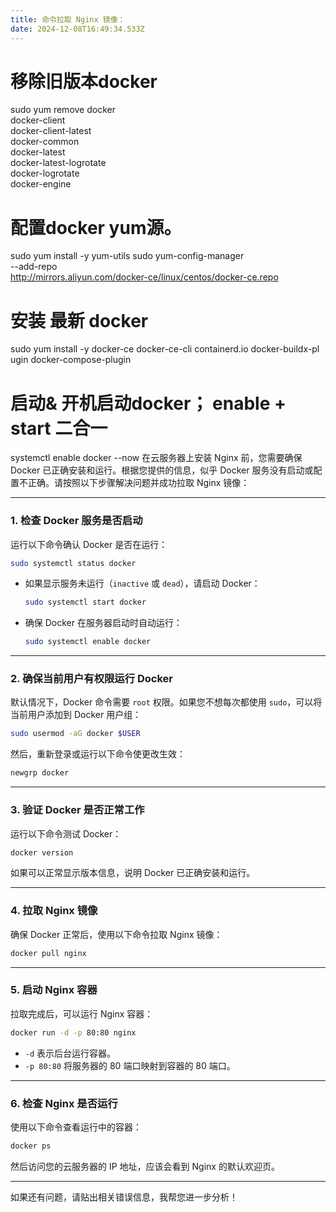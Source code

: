 ```yaml
---
title: 命令拉取 Nginx 镜像：
date: 2024-12-08T16:49:34.533Z
---
```


# 移除旧版本docker
sudo yum remove docker \
 docker-client \
 docker-client-latest \
 docker-common \
 docker-latest \
 docker-latest-logrotate \
 docker-logrotate \
 docker-engine
# 配置docker yum源。
sudo yum install -y yum-utils
sudo yum-config-manager \
--add-repo \
http://mirrors.aliyun.com/docker-ce/linux/centos/docker-ce.repo
# 安装 最新 docker
sudo yum install -y docker-ce docker-ce-cli containerd.io docker-buildx-pl
ugin docker-compose-plugin
# 启动& 开机启动docker； enable + start ⼆合⼀
systemctl enable docker --now
在云服务器上安装 Nginx 前，您需要确保 Docker 已正确安装和运行。根据您提供的信息，似乎 Docker 服务没有启动或配置不正确。请按照以下步骤解决问题并成功拉取 Nginx 镜像：

---

### 1. 检查 Docker 服务是否启动
运行以下命令确认 Docker 是否在运行：
```bash
sudo systemctl status docker
```

- 如果显示服务未运行（`inactive` 或 `dead`），请启动 Docker：
  ```bash
  sudo systemctl start docker
  ```

- 确保 Docker 在服务器启动时自动运行：
  ```bash
  sudo systemctl enable docker
  ```

---

### 2. 确保当前用户有权限运行 Docker
默认情况下，Docker 命令需要 `root` 权限。如果您不想每次都使用 `sudo`，可以将当前用户添加到 Docker 用户组：

```bash
sudo usermod -aG docker $USER
```

然后，重新登录或运行以下命令使更改生效：
```bash
newgrp docker
```

---

### 3. 验证 Docker 是否正常工作
运行以下命令测试 Docker：
```bash
docker version
```
如果可以正常显示版本信息，说明 Docker 已正确安装和运行。

---

### 4. 拉取 Nginx 镜像
确保 Docker 正常后，使用以下命令拉取 Nginx 镜像：
```bash
docker pull nginx
```

---

### 5. 启动 Nginx 容器
拉取完成后，可以运行 Nginx 容器：
```bash
docker run -d -p 80:80 nginx
```

- `-d` 表示后台运行容器。
- `-p 80:80` 将服务器的 80 端口映射到容器的 80 端口。

---

### 6. 检查 Nginx 是否运行
使用以下命令查看运行中的容器：
```bash
docker ps
```

然后访问您的云服务器的 IP 地址，应该会看到 Nginx 的默认欢迎页。

---

如果还有问题，请贴出相关错误信息，我帮您进一步分析！